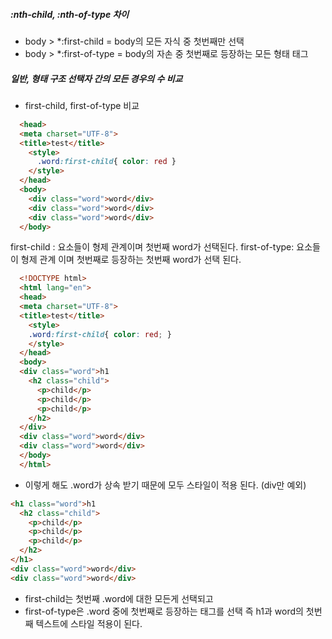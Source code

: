 ##### :nth-child, :nth-of-type 차이 
- body > *:first-child = body의 모든 자식 중 첫번째만 선택
- body > *:first-of-type = body의 자손 중 첫번째로 등장하는 모든 형태 태그 

##### 일반, 형태 구조 선택자 간의 모든 경우의 수 비교 
- first-child, first-of-type 비교 

```html
  <head>
  <meta charset="UTF-8">
  <title>test</title>
    <style>
      .word:first-child{ color: red }
    </style>
  </head>
  <body>
    <div class="word">word</div>
    <div class="word">word</div>
    <div class="word">word</div>
  </body>
```
first-child : 요소들이 형제 관계이며 첫번째 word가 선택된다.
first-of-type: 요소들이 형제 관계 이며 첫번째로 등장하는 첫번째 word가 선택 된다.

```html
  <!DOCTYPE html>
  <html lang="en">
  <head>
  <meta charset="UTF-8">
  <title>test</title>
    <style>
    .word:first-child{ color: red; }
    </style>
  </head>
  <body>
  <div class="word">h1
    <h2 class="child">
      <p>child</p>
      <p>child</p>
      <p>child</p>
    </h2>
  </div>
  <div class="word">word</div>
  <div class="word">word</div>
  </body>
  </html>
```
- 이렇게 해도 .word가 상속 받기 때문에 모두 스타일이 적용 된다.
(div만 예외)

```html
<h1 class="word">h1
  <h2 class="child">
    <p>child</p>
    <p>child</p>
    <p>child</p>
  </h2>
</h1>
<div class="word">word</div>
<div class="word">word</div>
  ```
- first-child는 첫번째 .word에 대한 모든게 선택되고
- first-of-type은 .word 중에 첫번째로 등장하는 태그를 선택 
즉 h1과 word의 첫번째 텍스트에 스타일 적용이 된다.


